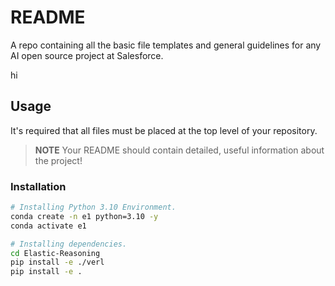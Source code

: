 # README

A repo containing all the basic file templates and general guidelines for any AI open source project at Salesforce.

hi

## Usage

It's required that all files must be placed at the top level of your repository.

> **NOTE** Your README should contain detailed, useful information about the project!

### Installation
```bash
# Installing Python 3.10 Environment.
conda create -n e1 python=3.10 -y
conda activate e1

# Installing dependencies.
cd Elastic-Reasoning
pip install -e ./verl
pip install -e .
```

